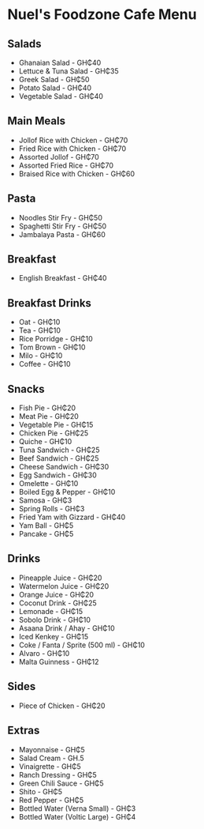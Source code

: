 # Nuel's Foodzone Cafe Menu

## Salads
- Ghanaian Salad - GH₵40
- Lettuce & Tuna Salad - GH₵35
- Greek Salad - GH₵50
- Potato Salad - GH₵40
- Vegetable Salad - GH₵40

## Main Meals
- Jollof Rice with Chicken - GH₵70
- Fried Rice with Chicken - GH₵70
- Assorted Jollof - GH₵70
- Assorted Fried Rice - GH₵70
- Braised Rice with Chicken - GH₵60

## Pasta
- Noodles Stir Fry - GH₵50
- Spaghetti Stir Fry - GH₵50
- Jambalaya Pasta - GH₵60

## Breakfast
- English Breakfast - GH₵40

## Breakfast Drinks
- Oat - GH₵10
- Tea - GH₵10
- Rice Porridge - GH₵10
- Tom Brown - GH₵10
- Milo - GH₵10
- Coffee - GH₵10

## Snacks
- Fish Pie - GH₵20
- Meat Pie - GH₵20
- Vegetable Pie - GH₵15
- Chicken Pie - GH₵25
- Quiche - GH₵10
- Tuna Sandwich - GH₵25
- Beef Sandwich - GH₵25
- Cheese Sandwich - GH₵30
- Egg Sandwich - GH₵30
- Omelette - GH₵10
- Boiled Egg & Pepper - GH₵10
- Samosa - GH₵3
- Spring Rolls - GH₵3
- Fried Yam with Gizzard - GH₵40
- Yam Ball - GH₵5
- Pancake - GH₵5

## Drinks
- Pineapple Juice - GH₵20
- Watermelon Juice - GH₵20
- Orange Juice - GH₵20
- Coconut Drink - GH₵25
- Lemonade - GH₵15
- Sobolo Drink - GH₵10
- Asaana Drink / Ahay - GH₵10
- Iced Kenkey - GH₵15
- Coke / Fanta / Sprite (500 ml) - GH₵10
- Alvaro - GH₵10
- Malta Guinness - GH₵12

## Sides
- Piece of Chicken - GH₵20

## Extras
- Mayonnaise - GH₵5
- Salad Cream - GH.5
- Vinaigrette - GH₵5
- Ranch Dressing - GH₵5
- Green Chili Sauce - GH₵5
- Shito - GH₵5
- Red Pepper - GH₵5
- Bottled Water (Verna Small) - GH₵3
- Bottled Water (Voltic Large) - GH₵4

